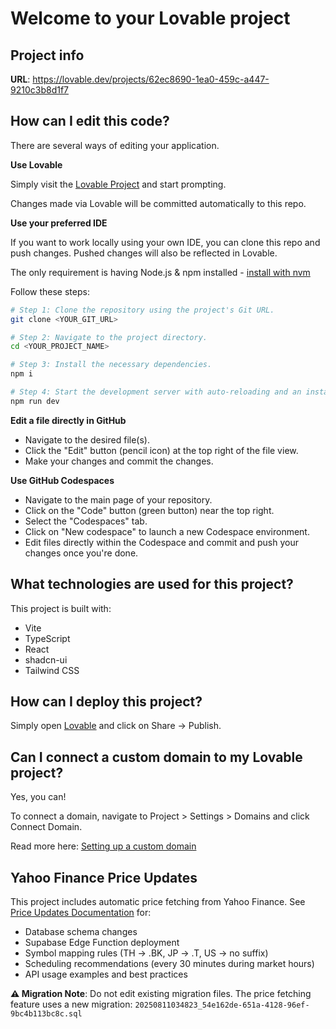 # Welcome to your Lovable project

## Project info

**URL**: https://lovable.dev/projects/62ec8690-1ea0-459c-a447-9210c3b8d1f7

## How can I edit this code?

There are several ways of editing your application.

**Use Lovable**

Simply visit the [Lovable Project](https://lovable.dev/projects/62ec8690-1ea0-459c-a447-9210c3b8d1f7) and start prompting.

Changes made via Lovable will be committed automatically to this repo.

**Use your preferred IDE**

If you want to work locally using your own IDE, you can clone this repo and push changes. Pushed changes will also be reflected in Lovable.

The only requirement is having Node.js & npm installed - [install with nvm](https://github.com/nvm-sh/nvm#installing-and-updating)

Follow these steps:

```sh
# Step 1: Clone the repository using the project's Git URL.
git clone <YOUR_GIT_URL>

# Step 2: Navigate to the project directory.
cd <YOUR_PROJECT_NAME>

# Step 3: Install the necessary dependencies.
npm i

# Step 4: Start the development server with auto-reloading and an instant preview.
npm run dev
```

**Edit a file directly in GitHub**

- Navigate to the desired file(s).
- Click the "Edit" button (pencil icon) at the top right of the file view.
- Make your changes and commit the changes.

**Use GitHub Codespaces**

- Navigate to the main page of your repository.
- Click on the "Code" button (green button) near the top right.
- Select the "Codespaces" tab.
- Click on "New codespace" to launch a new Codespace environment.
- Edit files directly within the Codespace and commit and push your changes once you're done.

## What technologies are used for this project?

This project is built with:

- Vite
- TypeScript
- React
- shadcn-ui
- Tailwind CSS

## How can I deploy this project?

Simply open [Lovable](https://lovable.dev/projects/62ec8690-1ea0-459c-a447-9210c3b8d1f7) and click on Share -> Publish.

## Can I connect a custom domain to my Lovable project?

Yes, you can!

To connect a domain, navigate to Project > Settings > Domains and click Connect Domain.

Read more here: [Setting up a custom domain](https://docs.lovable.dev/tips-tricks/custom-domain#step-by-step-guide)

## Yahoo Finance Price Updates

This project includes automatic price fetching from Yahoo Finance. See [Price Updates Documentation](docs/price_updates.md) for:

- Database schema changes
- Supabase Edge Function deployment
- Symbol mapping rules (TH → .BK, JP → .T, US → no suffix)
- Scheduling recommendations (every 30 minutes during market hours)
- API usage examples and best practices

**⚠️ Migration Note**: Do not edit existing migration files. The price fetching feature uses a new migration: `20250811034823_54e162de-651a-4128-96ef-9bc4b113bc8c.sql`
